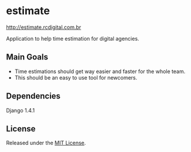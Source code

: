 estimate
========

http://estimate.rcdigital.com.br

Application to help time estimation for digital agencies.

## Main Goals ##

 - Time estimations should get way easier and faster for the whole team.
 - This should be an easy to use tool for newcomers.

## Dependencies ##

Django 1.4.1

## License ##

Released under the [MIT License](http://www.opensource.org/licenses/mit-license.php).
